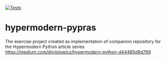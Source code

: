 [![Tests](https://github.com/prasetiyohadi/hypermodern-pypras/workflows/Tests/badge.svg)](https://github.com/prasetiyohadi/hypermodern-pypras/actions?workflow=Tests)

# hypermodern-pypras

The exercise project created as implementation of companion repository for the Hypermodern Python article series<br>
https://medium.com/@cjolowicz/hypermodern-python-d44485d9d769
